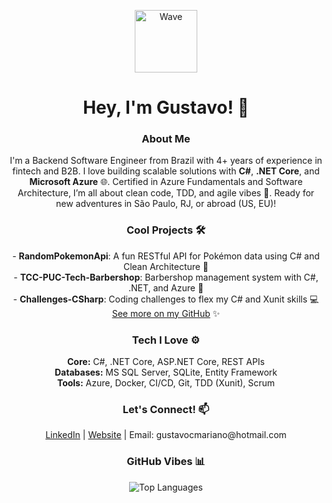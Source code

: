 <p align="center">
  <img src="https://media.giphy.com/media/hvRJCLFzcasrR4ia7z/giphy.gif" width="100" alt="Wave"/>
</p>

<h1 align="center">Hey, I'm Gustavo! 👋</h1>

<h3 align="center">About Me</h3>
<p align="center">
  I'm a Backend Software Engineer from Brazil with 4+ years of experience in fintech and B2B. I love building scalable solutions with <b>C#</b>, <b>.NET Core</b>, and <b>Microsoft Azure</b> 🌐. Certified in Azure Fundamentals and Software Architecture, I’m all about clean code, TDD, and agile vibes 🚀. Ready for new adventures in São Paulo, RJ, or abroad (US, EU)!
</p>

<h3 align="center">Cool Projects 🛠️</h3>
<p align="center">
  - <b>RandomPokemonApi</b>: A fun RESTful API for Pokémon data using C# and Clean Architecture 🐾<br>
  - <b>TCC-PUC-Tech-Barbershop</b>: Barbershop management system with C#, .NET, and Azure 💈<br>
  - <b>Challenges-CSharp</b>: Coding challenges to flex my C# and Xunit skills 💻<br>
  <a href="https://github.com/GustavoMariano?tab=repositories">See more on my GitHub</a> ✨
</p>

<h3 align="center">Tech I Love ⚙️</h3>
<p align="center">
  <b>Core:</b> C#, .NET Core, ASP.NET Core, REST APIs<br>
  <b>Databases:</b> MS SQL Server, SQLite, Entity Framework<br>
  <b>Tools:</b> Azure, Docker, CI/CD, Git, TDD (Xunit), Scrum
</p>

<h3 align="center">Let's Connect! 📫</h3>
<p align="center">
  <a href="https://linkedin.com/in/gustavo-mariano">LinkedIn</a> | 
  <a href="https://gcmariano.com">Website</a> | 
  Email: gustavocmariano@hotmail.com
</p>

<h3 align="center">GitHub Vibes 📊</h3>
<p align="center">
  <img src="https://github-readme-stats.vercel.app/api/top-langs?username=gustavomariano&show_icons=true&locale=en&layout=compact&theme=dracula" alt="Top Languages"/>
</p>
